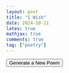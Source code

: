 ```yaml
---
layout: post
title: "I Wish"
date: 2024-10-11
latex: true
mathjax: true
comments: true
tag: ["poetry"]
---
```


<html>
  <div id="poem-container">
    <p id="poem"></p>
  </div>

  <button id="generate-poem-button">Generate a New Poem</button>

  <script>
    // Create a script tag for RiTa.js
    const ritaScript = document.createElement('script');
    ritaScript.src = "https://unpkg.com/rita@3.1.3/dist/rita.min.js";

    // Once RiTa.js is fully loaded, initialize the poem generation
    ritaScript.onload = function () {
      // Now that RiTa is loaded, attach the event listener
      document.getElementById('generate-poem-button').onclick = generatePoem;

      // Optionally generate the first poem on page load
      generatePoem();
    };

    document.head.appendChild(ritaScript); // Load RiTa.js

    function generatePoem() {
      // const poemLines = [];

      // for (let i = 0; i < 4; i++) {
      //   const subject = RiTa.randomWord({ pos: "nn" });
      //   const verb = RiTa.randomWord({ pos: "vb" });
      //   const adjective = RiTa.randomWord({ pos: "jj" });
      //   const object = RiTa.randomWord({ pos: "nn" });

      //   const line = `${subject} ${verb} a ${adjective} ${object}.`;
      //   poemLines.push(line);
      // }

      // document.getElementById('poem').innerHTML = poemLines.join('<br>');

      const emotions = [
        "happiness",
        "sadness",
        "anger",
        "fear",
        "surprise",
        "disgust",
        "joy",
        "envy",
        "jealousy",
        "anxiety",
        "grief",
        "contentment",
        "loneliness",
        "love",
        "hatred",
        "hope",
        "despair",
        "guilt",
        "shame",
        "pride",
        "embarrassment",
        "frustration",
        "confusion",
        "relief",
        "boredom",
        "curiosity",
        "compassion",
        "admiration",
        "nostalgia",
        "regret",
        "inspiration",
        "disappointment",
        "trust",
        "betrayal",
        "anticipation",
        "excitement",
        "apathy",
        "indifference",
        "courage",
        "panic",
        "euphoria",
        "serenity",
        "humiliation",
        "doubt",
        "sympathy",
        "gratitude",
        "arousal",
        "longing",
        "resentment",
        "melancholy",
        "triumph",
        "vulnerability",
        "vindication",
        "elation",
        "discomfort",
        "shock",
        "amusement",
        "awe",
        "contempt",
        "fascination",
        "tenderness",
        "irritation",
        "satisfaction",
        "yearning",
        "trepidation",
        "optimism",
        "pessimism",
        "suspicion",
        "bewilderment",
        "infatuation",
        "resentment",
        "exasperation",
        "agitation",
        "revulsion",
        "mortification",
        "remorse",
        "compunction",
        "zeal",
        "passion",
        "perplexity",
        "misery",
        "bewilderment",
        "enthusiasm",
        "devotion"
      ];

      //aonesyllableemotions = emotions.filter(e => RiTa.syllables("extreme").split(RiTa.SYLLABLE_BOUNDARY).length ==1)
      const onesyllableemotions = [
        "joy",
        "grief",
        "love",
        "hate",
        "pride",
        "shame",
        "fear",
        "guilt",
        "hope",
        "scorn",
        "rage",
        "dread",
        "bliss",
        "doubt",
        "calm",
        "glum",
        "shock",
        "zeal",
        "spite",
        "hurt"
      ];

      let rules = {
        start: "$stanza1 <br><br> $stanza2 <br><br> $stanza3",
        stanza1: "$line1; <br> $line2.",
        stanza2: "$line3; <br> $line4.",
        stanza3: "$line5; <br> $line6.",
        line5: "$eventually, I $hope we'd come to you, there could be no other $way",
        eventually: "Eventually | One day | Someday | In time | Soon enough",
        way: "end | way | finale | fear | intention | certainty | discovery | recollection | intent | allowance | possibility |gift | grace | happiness | offer",
        hope: "hope | believe | wish | wished | beleived | hoped | feared | fear | know | knew", 
        line6: "We'd $sit a little $longer then, $three $endthing in the end",
        three: "three | all | together | our | my | your | uncertain | discovered | sacred",
        sit: "cheer | rest | sit | stay | drift",
        longer: "longer | safer | calmer | shorter", 
        endthing: "somethings | nothings | disapointments | heroes | poets | priestesses | cyborgs | goddesses", 
        line3: "I'd $do the $moon3 to say \"$hello\", or $give a $little $gift",
        line4: "We'd $float along together then, to $seek the $coming $day",
        coming: "arriving | impending | coming | uncertain | tenuous | cheery | potent | sacred | scary | fearful | ", 
        float: "charge | fly | float | glide | swim | sail | trudge | dart | seek | feel | live", 
        seek: "seek | discover | search out | flee | greet | forget | feel" , 
        day: "day | night | year | moment | instant | lifetime | wealth | confrontation | reckoning | deliverance | answers",
        do: "fly up to | wave to | conspire with | inspire | wink at | flirt with | examine | discover",
        give: "offer | give | share | present | prescribe | delight in | provide",
        little: "little | silly | tiny | wistful | cheery | restful | fertile | baleful | sacred | teary | stately | patient", 
        gift: "gift | stare | wink | cheer | color | sigh | jump",
        hello: "hello | goodbye | adieu | I know | of course | for sure | which way? | why's that? | what for? | who did? | why me? | why you? | who's that?",
        line1: "I wish the $wish1 and the $wish2",
        wish1: "$moon $made $onesylemotion",
        wish2: "$moon $shortmade $emotion",
        moon: "moon was | stars were | sky was | sun was | clouds were | rain was | wind was",
        moon2: "moon | stars | sky | sun | clouds | rain | wind",
        moon3: "moon | stars | sky | sun | clouds | rain | wind",
        moon4: "moon | stars | sky | sun | clouds | rain | wind",
        made: "made of | filled with | built from",
        shortmade: "of | from | just | all | for | ",
        emotion: emotions.join(" | "),
        onesylemotion: onesyllableemotions.join(" | "), 
        line2: "Then, $when I $raised my $eyes, I'd $know the $emotion of the $moon2",
        when: "when | if | as | while | after",
        raised: "raised | opened | closed | turned",
        know: "know | feel | sense | understand | see",
        eyes: "eyes | heart | mind | soul | head",
      };

      document.getElementById('poem').innerHTML = RiTa.grammar(rules).expand();

    }
  </script>
</html>

